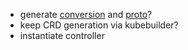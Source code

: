 - generate [conversion](https://github.com/kubernetes/kubernetes/pull/121229/files#diff-7b4068e1ab10cde83d58fb3c6c4874a8e2cdcfb649f998f5d1a0711312167b81) and [proto](https://github.com/kubernetes/kubernetes/pull/121229/files#diff-b7529b303b5f4c86271cc314d9505f6894475b09a3dfa96149c44d8d101df563)?
- keep CRD generation via kubebuilder?
- instantiate controller
